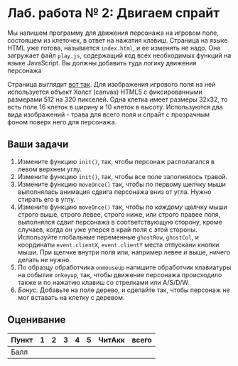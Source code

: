 
# Лаб. работа № 2: Двигаем спрайт

Мы напишем программу для движения персонажа на игровом поле,
состоящем из клеточек, в ответ на нажатия клавиш. 
Страница на языке HTML уже готова, называется `index.html`, 
и ее изменять не надо. Она загружает файл `play.js`,
содержащий код всех необходимых функций на языке JavaScript.
Вы должны добавить туда логику движения персонажа

Страница выглядит [вот так](./index.html). Для изображения 
игрового поля на ней используется объект Холст (canvas) HTML5 
с фиксированными размерами 512 на 320 пикселей. Одна клетка
имеет размеры 32x32, то есть поле 16 клеток в ширину и 10 клеток
в высоту. Используются два вида изображений - трава для всего поля
и спрайт с прозрачным фоном поверх него для персонажа.

## Ваши задачи

1. Измените функцию `init()`, так, чтобы персонаж располагался в 
   левом верхнем углу.
2. Измените функцию `init()`, так, чтобы все поле заполнялось травой.
3. Измените функцию `moveOnce()` так, чтобы по первому щелчку мыши 
   выполнялась анимация сдвига персонажа вниз от угла. Нужно стирать его в углу.
4. Измените функцию `moveOnce()` так, чтобы по *каждому* щелчку мыши 
   строго выше, строго левее, строго ниже, или строго правее поля,
   выполнялся сдвиг персонажа в соответствующую сторону, кроме случаев,
   когда он уже уперся в край поля с этой стороны. Используйте глобальные
   переменные `ghostRow`, `ghostCol`, и координаты `event.clientX`, 
   `event.clientY` места отпускани кнопки мыши. При щелчке внутри поля
   или, например левее *и* выше, ничего делать не нужно.
5. По образцу обработчика `onmouseup` напишите обработчик клавиатуры на событие
   `onkeyup`, так, чтобы движение персонажа происходило также и по нажатию
   клавиш со стрелками или A/S/D/W.
6. *Бонус.* Добавьте на поле дерево, и сделайте так, чтобы персонаж не 
   мог вставать на клетку с деревом.


## Оценивание
|Пункт | 1 | 2 | 3 | 4 | 5 | ЧитАкк | всего |
|------|---|---|---|---|---|--------|-------|
|Балл  |   |   |   |   |   |        |       |
